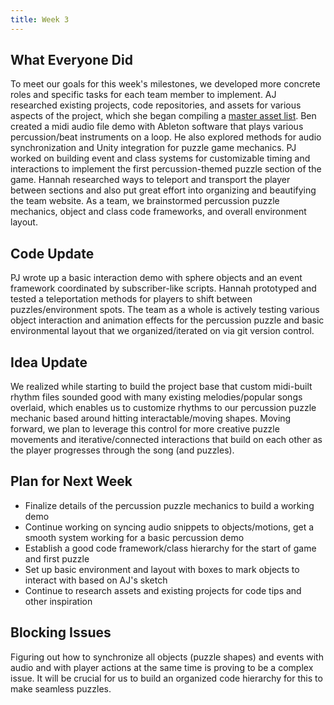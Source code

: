 ```yaml
---
title: Week 3
---
```


## What Everyone Did
To meet our goals for this week's milestones, we developed more concrete roles and specific tasks for each team member to implement. AJ researched existing projects, code repositories, and assets for various aspects of the project, which she began compiling
a [master asset list](https://docs.google.com/document/d/1_3IYWaWWG4hmq9tFfhHMzJMrd16TxXhU1g3Dy5EdnlQ). Ben created a midi audio file demo with Ableton software that plays various percussion/beat instruments on a loop. He also explored methods for audio synchronization and Unity integration for puzzle game mechanics.
PJ worked on building event and class systems for customizable timing and interactions to implement the first percussion-themed puzzle section of the game. Hannah researched ways to teleport and transport the player between sections and also put great effort into organizing and beautifying the team website.
As a team, we brainstormed percussion puzzle mechanics, object and class code frameworks, and overall environment layout.

## Code Update
PJ wrote up a basic interaction demo with sphere objects and an event framework coordinated by subscriber-like scripts. Hannah prototyped and tested a teleportation methods for players to shift between puzzles/environment spots. The team as a whole is actively testing various object interaction and animation effects for the percussion puzzle and basic environmental layout that we organized/iterated on via git version control. 

## Idea Update
We realized while starting to build the project base that custom midi-built rhythm files sounded good with many existing melodies/popular songs overlaid, which enables us to customize rhythms to our percussion puzzle mechanic based around hitting interactable/moving shapes. Moving forward, we plan to leverage this control for more creative puzzle movements and iterative/connected interactions that build on each other as the player progresses through the song (and puzzles). 

## Plan for Next Week
* Finalize details of the percussion puzzle mechanics to build a working demo
* Continue working on syncing audio snippets to objects/motions, get a smooth system working for a basic percussion demo
* Establish a good code framework/class hierarchy for the start of game and first puzzle
* Set up basic environment and layout with boxes to mark objects to interact with based on AJ's sketch
* Continue to research assets and existing projects for code tips and other inspiration

## Blocking Issues
Figuring out how to synchronize all objects (puzzle shapes) and events with audio and with player actions at the same time is proving to be a complex issue.
It will be crucial for us to build an organized code hierarchy for this to make seamless puzzles.
